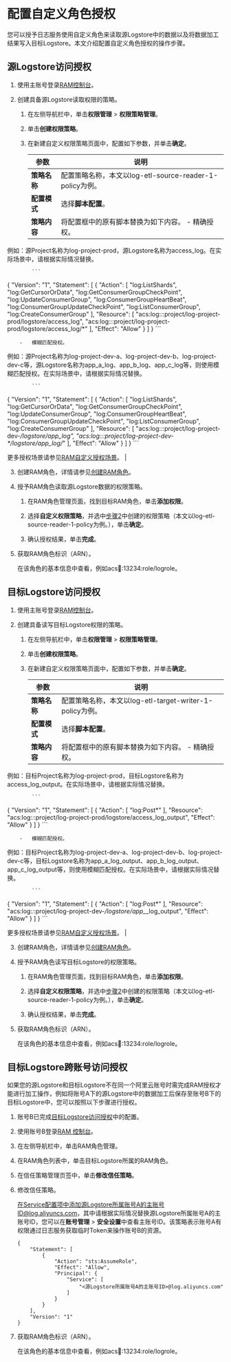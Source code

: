 # 配置自定义角色授权

您可以授予日志服务使用自定义角色来读取源Logstore中的数据以及将数据加工结果写入目标Logstore。本文介绍配置自定义角色授权的操作步骤。

## 源Logstore访问授权

1.  使用主账号登录[RAM控制台](https://ram.console.aliyun.com/)。

2.  创建具备源Logstore读取权限的策略。

    1.  在左侧导航栏中，单击**权限管理** \> **权限策略管理**。

    2.  单击**创建权限策略**。

    3.  在新建自定义权限策略页面中，配置如下参数，并单击**确定**。

        |参数|说明|
        |--|--|
        |**策略名称**|配置策略名称，本文以log-etl-source-reader-1-policy为例。|
        |**配置模式**|选择**脚本配置**。|
        |**策略内容**|将配置框中的原有脚本替换为如下内容。         -   精确授权。

例如：源Project名称为log-project-prod，源Logstore名称为access\_log。在实际场景中，请根据实际情况替换。

            ```
{
  "Version": "1",
  "Statement": [
    {
      "Action": [
        "log:ListShards",
        "log:GetCursorOrData",
        "log:GetConsumerGroupCheckPoint",
        "log:UpdateConsumerGroup",
        "log:ConsumerGroupHeartBeat",
        "log:ConsumerGroupUpdateCheckPoint",
        "log:ListConsumerGroup",
        "log:CreateConsumerGroup"
      ],
      "Resource": [
        "acs:log:*:*:project/log-project-prod/logstore/access_log",
        "acs:log:*:*:project/log-project-prod/logstore/access_log/*"
      ],
      "Effect": "Allow"
    }
  ]
}
            ```

        -   模糊匹配授权。

例如：源Project名称为log-project-dev-a、log-project-dev-b、log-project-dev-c等，源Logstore名称为app\_a\_log、app\_b\_log、app\_c\_log等，则使用模糊匹配授权。在实际场景中，请根据实际情况替换。

            ```
{
  "Version": "1",
  "Statement": [
    {
      "Action": [
        "log:ListShards",
        "log:GetCursorOrData",
        "log:GetConsumerGroupCheckPoint",
        "log:UpdateConsumerGroup",
        "log:ConsumerGroupHeartBeat",
        "log:ConsumerGroupUpdateCheckPoint",
        "log:ListConsumerGroup",
        "log:CreateConsumerGroup"
      ],
      "Resource": [
        "acs:log:*:*:project/log-project-dev-*/logstore/app_*_log",
    "acs:log:*:*:project/log-project-dev-*/logstore/app_*_log/*"
      ],
      "Effect": "Allow"
    }
  ]
}
            ```

更多授权场景请参见[RAM自定义授权场景](/intl.zh-CN/开发指南/访问控制RAM/RAM自定义授权场景.md)。 |

3.  创建RAM角色，详情请参见[创建RAM角色](/intl.zh-CN/开发指南/访问控制RAM/授权服务角色.md)。

4.  授予RAM角色读取源Logstore数据的权限策略。

    1.  在RAM角色管理页面，找到目标RAM角色，单击**添加权限**。

    2.  选择**自定义权限策略**，并选中[步骤2](#step_r0m_vqb_wev)中创建的权限策略（本文以log-etl-source-reader-1-policy为例。），单击**确定**。

    3.  确认授权结果，单击**完成**。

5.  获取RAM角色标识（ARN）。

    在该角色的基本信息中查看，例如acs:ram::13234:role/logrole。


## 目标Logstore访问授权

1.  使用主账号登录[RAM控制台](https://ram.console.aliyun.com/)。

2.  创建具备读写目标Logstore权限的策略。

    1.  在左侧导航栏中，单击**权限管理** \> **权限策略管理**。

    2.  单击**创建权限策略**。

    3.  在新建自定义权限策略页面中，配置如下参数，并单击**确定**。

        |参数|说明|
        |--|--|
        |**策略名称**|配置策略名称，本文以log-etl-target-writer-1-policy为例。|
        |**配置模式**|选择**脚本配置**。|
        |**策略内容**|将配置框中的原有脚本替换为如下内容。         -   精确授权。

例如：目标Project名称为log-project-prod，目标Logstore名称为access\_log\_output。在实际场景中，请根据实际情况替换。

            ```
{
  "Version": "1",
  "Statement": [
    {
      "Action": [
        "log:Post*"
      ],
       "Resource": "acs:log:*:*:project/log-project-prod/logstore/access_log_output",
      "Effect": "Allow"
    }
  ]
}
            ```

        -   模糊匹配授权。

例如：目标Project名称为log-project-dev-a、log-project-dev-b、log-project-dev-c等，目标Logstore名称为app\_a\_log\_output、app\_b\_log\_output、app\_c\_log\_output等，则使用模糊匹配授权。在实际场景中，请根据实际情况替换。

            ```
{
  "Version": "1",
  "Statement": [
    {
      "Action": [
        "log:Post*"
      ],
       "Resource": "acs:log:*:*:project/log-project-dev-*/logstore/app_*_log_output",
      "Effect": "Allow"
    }
  ]
}
            ```

更多授权场景请参见[RAM自定义授权场景](/intl.zh-CN/开发指南/访问控制RAM/RAM自定义授权场景.md)。 |

3.  创建RAM角色，详情请参见[创建RAM角色](/intl.zh-CN/开发指南/访问控制RAM/授权服务角色.md)。

4.  授予RAM角色读写目标Logstore的权限策略。

    1.  在RAM角色管理页面，找到目标RAM角色，单击**添加权限**。

    2.  选择**自定义权限策略**，并选中[步骤2](#step_r0m_vqb_wev)中创建的权限策略（本文以log-etl-source-reader-1-policy为例。），单击**确定**。

    3.  确认授权结果，单击**完成**。

5.  获取RAM角色标识（ARN）。

    在该角色的基本信息中查看，例如acs:ram::13234:role/logrole。


## 目标Logstore跨账号访问授权

如果您的源Logstore和目标Logstore不在同一个阿里云账号时需完成RAM授权才能进行加工操作，例如将账号A下的源Logstore中的数据加工后保存至账号B下的目标Logstore中，您可以按照以下步骤进行授权。

1.  账号B已完成[目标Logstore访问授权](#section_v6z_5m4_cyt)中的配置。

2.  使用账号B登录[RAM 控制台](https://ram.console.aliyun.com/)。

3.  在左侧导航栏中，单击RAM角色管理。

4.  在RAM角色列表中，单击目标Logstore所属的RAM角色。

5.  在信任策略管理页签中，单击**修改信任策略**。

6.  修改信任策略。

    在Service配置项中添加源Logstore所属账号A的主账号ID@log.aliyuncs.com，其中请根据实际情况替换源Logstore所属账号A的主账号ID，您可以在**账号管理** \> **安全设置**中查看主账号ID。该策略表示账号A有权限通过日志服务获取临时Token来操作账号B的资源。

    ```
    {
        "Statement": [
            {
                "Action": "sts:AssumeRole",
                "Effect": "Allow",
                "Principal": {
                    "Service": [
                        "<源Logstore所属账号A的主账号ID>@log.aliyuncs.com"
                    ]
                }
            }
        ],
        "Version": "1"
    }
    ```

7.  获取RAM角色标识（ARN）。

    在该角色的基本信息中查看，例如acs:ram::13234:role/logrole。


